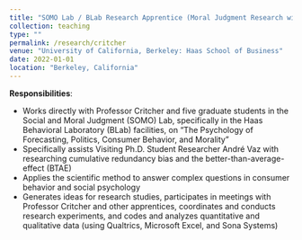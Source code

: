 ```yaml
---
title: "SOMO Lab / BLab Research Apprentice (Moral Judgment Research with Co-Director Clayton R. Critcher) (January 2022 - Present)"
collection: teaching
type: ""
permalink: /research/critcher
venue: "University of California, Berkeley: Haas School of Business"
date: 2022-01-01
location: "Berkeley, California"
---
```


__Responsibilities__:
- Works directly with Professor Critcher and five graduate students in the Social and Moral Judgment (SOMO) Lab, specifically in the Haas Behavioral Laboratory (BLab) facilities, on “The Psychology of Forecasting, Politics, Consumer Behavior, and Morality”
- Specifically assists Visiting Ph.D. Student Researcher André Vaz with researching cumulative redundancy bias and the better-than-average-effect (BTAE)
- Applies the scientific method to answer complex questions in consumer behavior and social psychology
- Generates ideas for research studies, participates in meetings with Professor Critcher and other apprentices, coordinates and conducts research experiments, and codes and analyzes quantitative and qualitative data (using Qualtrics, Microsoft Excel, and Sona Systems)
